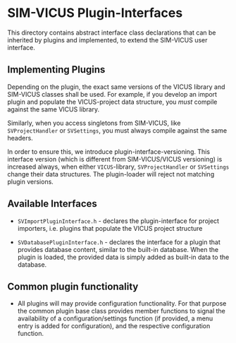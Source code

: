 # SIM-VICUS Plugin-Interfaces

This directory contains abstract interface class declarations that can
be inherited by plugins and implemented, to extend the SIM-VICUS user interface.

## Implementing Plugins

Depending on the plugin, the exact same versions of 
the VICUS library and SIM-VICUS classes shall be used. For example,
if you develop an import plugin and populate the VICUS-project data structure,
you *must* compile against the same VICUS library.

Similarly, when you access singletons from SIM-VICUS, like `SVProjectHandler` or
`SVSettings`, you must always compile against the same headers.

In order to ensure this, we introduce plugin-interface-versioning. This
interface version (which is different from SIM-VICUS/VICUS versioning) 
is increased always, when either `VICUS`-library, 
`SVProjectHandler` or `SVSettings` change their data structures. The 
plugin-loader will reject not matching plugin versions.

## Available Interfaces

- `SVImportPluginInterface.h` - declares the plugin-interface for project 
  importers, i.e. plugins that populate the VICUS project structure
  
- `SVDatabasePluginInterface.h` - declares the interface for a plugin that
  provides database content, similar to the built-in database. When the 
  plugin is loaded, the provided data is simply added as built-in data
  to the database.
  
## Common plugin functionality

- All plugins will may provide configuration functionality. For that purpose
  the common plugin base class provides member functions to signal
  the availability of a configuration/settings function (if provided,
  a menu entry is added for configuration), and the respective configuration
  function.




